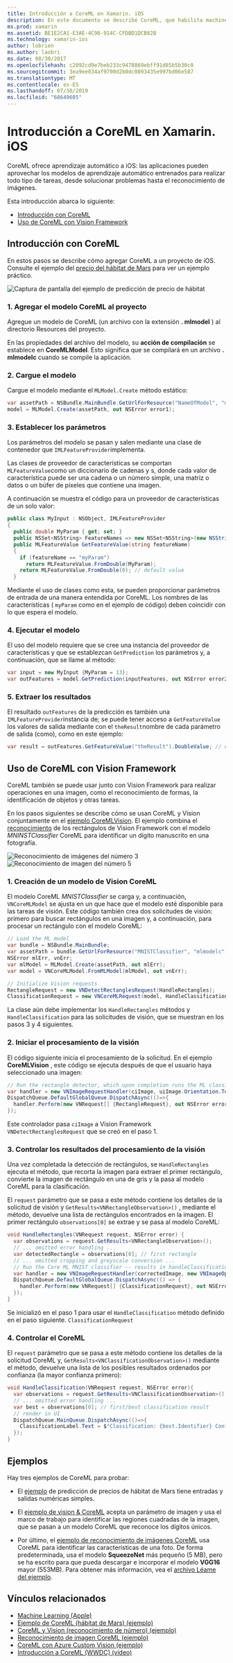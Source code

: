 ```yaml
---
title: Introducción a CoreML en Xamarin. iOS
description: En este documento se describe CoreML, que habilita machine learning en iOS. En este documento se explica cómo empezar a usar CoreML y cómo usarlo con Vision Framework.
ms.prod: xamarin
ms.assetid: BE1E2CA1-E3AE-4C90-914C-CFDBD1DCB82B
ms.technology: xamarin-ios
author: lobrien
ms.author: laobri
ms.date: 08/30/2017
ms.openlocfilehash: c2092cd9e7beb233c9478869ebff91d85b5b30c0
ms.sourcegitcommit: 3ea9ee034af9790d2b0dc0893435e997bd06e587
ms.translationtype: MT
ms.contentlocale: es-ES
ms.lasthandoff: 07/30/2019
ms.locfileid: "68649605"
---
```

# <a name="introduction-to-coreml-in-xamarinios"></a>Introducción a CoreML en Xamarin. iOS

CoreML ofrece aprendizaje automático a iOS: las aplicaciones pueden aprovechar los modelos de aprendizaje automático entrenados para realizar todo tipo de tareas, desde solucionar problemas hasta el reconocimiento de imágenes.

Esta introducción abarca lo siguiente:

- [Introducción con CoreML](#coreml)
- [Uso de CoreML con Vision Framework](#coremlvision)

<a name="coreml" />

## <a name="getting-started-with-coreml"></a>Introducción con CoreML

En estos pasos se describe cómo agregar CoreML a un proyecto de iOS. Consulte el ejemplo del [precio del hábitat de Mars](https://docs.microsoft.com/samples/xamarin/ios-samples/ios12-marshabitatcoremltimer/) para ver un ejemplo práctico.

![Captura de pantalla del ejemplo de predicción de precio de hábitat](coreml-images/marspricer-heading.png)

### <a name="1-add-the-coreml-model-to-the-project"></a>1. Agregar el modelo CoreML al proyecto

Agregue un modelo de CoreML (un archivo con la extensión **. mlmodel** ) al directorio Resources del proyecto. 

En las propiedades del archivo del modelo, su **acción de compilación** se establece en **CoreMLModel**. Esto significa que se compilará en un archivo **. mlmodelc** cuando se compile la aplicación.

### <a name="2-load-the-model"></a>2. Cargue el modelo

Cargue el modelo mediante el `MLModel.Create` método estático:

```csharp
var assetPath = NSBundle.MainBundle.GetUrlForResource("NameOfModel", "mlmodelc");
model = MLModel.Create(assetPath, out NSError error1);
```

### <a name="3-set-the-parameters"></a>3. Establecer los parámetros

Los parámetros del modelo se pasan y salen mediante una clase de contenedor que `IMLFeatureProvider`implementa.

Las clases de proveedor de características se comportan `MLFeatureValue`como un diccionario de cadenas y s, donde cada valor de característica puede ser una cadena o un número simple, una matriz o datos o un búfer de píxeles que contiene una imagen.

A continuación se muestra el código para un proveedor de características de un solo valor:

```csharp
public class MyInput : NSObject, IMLFeatureProvider
{
  public double MyParam { get; set; }
  public NSSet<NSString> FeatureNames => new NSSet<NSString>(new NSString("myParam"));
  public MLFeatureValue GetFeatureValue(string featureName)
  {
    if (featureName == "myParam")
      return MLFeatureValue.FromDouble(MyParam);
    return MLFeatureValue.FromDouble(0); // default value
  }
```

Mediante el uso de clases como esta, se pueden proporcionar parámetros de entrada de una manera entendida por CoreML. Los nombres de las características ( `myParam` como en el ejemplo de código) deben coincidir con lo que espera el modelo.

### <a name="4-run-the-model"></a>4. Ejecutar el modelo

El uso del modelo requiere que se cree una instancia del proveedor de características y que se establezcan `GetPrediction` los parámetros y, a continuación, que se llame al método:

```csharp
var input = new MyInput {MyParam = 13};
var outFeatures = model.GetPrediction(inputFeatures, out NSError error2);
```

### <a name="5-extract-the-results"></a>5. Extraer los resultados

El resultado `outFeatures` de la predicción es también una `IMLFeatureProvider`instancia de; se puede tener acceso a `GetFeatureValue` los valores de salida mediante con el `theResult`nombre de cada parámetro de salida (como), como en este ejemplo:

```csharp
var result = outFeatures.GetFeatureValue("theResult").DoubleValue; // eg. 6227020800
```

<a name="coremlvision" />

## <a name="using-coreml-with-the-vision-framework"></a>Uso de CoreML con Vision Framework

CoreML también se puede usar junto con Vision Framework para realizar operaciones en una imagen, como el reconocimiento de formas, la identificación de objetos y otras tareas.

En los pasos siguientes se describe cómo se usan CoreML y Vision conjuntamente en el [ejemplo CoreMLVision](https://docs.microsoft.com/samples/xamarin/ios-samples/ios11-coremlvision). El ejemplo combina el [reconocimiento](~/ios/platform/introduction-to-ios11/vision.md#rectangles) de los rectángulos de Vision Framework con el modelo _MNINSTClassifier_ CoreML para identificar un dígito manuscrito en una fotografía.

![Reconocimiento de imágenes del número 3](coreml-images/vision3.png) ![Reconocimiento de imagen del número 5](coreml-images/vision5.png)

### <a name="1-create-a-vision-coreml-model"></a>1. Creación de un modelo de Vision CoreML

El modelo CoreML _MNISTClassifier_ se carga y, a continuación, `VNCoreMLModel` se ajusta en un que hace que el modelo esté disponible para las tareas de visión. Este código también crea dos solicitudes de visión: primero para buscar rectángulos en una imagen y, a continuación, para procesar un rectángulo con el modelo CoreML:

```csharp
// Load the ML model
var bundle = NSBundle.MainBundle;
var assetPath = bundle.GetUrlForResource("MNISTClassifier", "mlmodelc");
NSError mlErr, vnErr;
var mlModel = MLModel.Create(assetPath, out mlErr);
var model = VNCoreMLModel.FromMLModel(mlModel, out vnErr);

// Initialize Vision requests
RectangleRequest = new VNDetectRectanglesRequest(HandleRectangles);
ClassificationRequest = new VNCoreMLRequest(model, HandleClassification);
```

La clase aún debe implementar los `HandleRectangles` métodos y `HandleClassification` para las solicitudes de visión, que se muestran en los pasos 3 y 4 siguientes.

### <a name="2-start-the-vision-processing"></a>2. Iniciar el procesamiento de la visión

El código siguiente inicia el procesamiento de la solicitud. En el ejemplo **CoreMLVision** , este código se ejecuta después de que el usuario haya seleccionado una imagen:

```csharp
// Run the rectangle detector, which upon completion runs the ML classifier.
var handler = new VNImageRequestHandler(ciImage, uiImage.Orientation.ToCGImagePropertyOrientation(), new VNImageOptions());
DispatchQueue.DefaultGlobalQueue.DispatchAsync(()=>{
  handler.Perform(new VNRequest[] {RectangleRequest}, out NSError error);
});
```

Este controlador pasa `ciImage` a Vision Framework `VNDetectRectanglesRequest` que se creó en el paso 1.

### <a name="3-handle-the-results-of-vision-processing"></a>3. Controlar los resultados del procesamiento de la visión

Una vez completada la detección de rectángulos, se `HandleRectangles` ejecuta el método, que recorta la imagen para extraer el primer rectángulo, convierte la imagen de rectángulo en una de gris y la pasa al modelo CoreML para la clasificación.

El `request` parámetro que se pasa a este método contiene los detalles de la solicitud de visión y `GetResults<VNRectangleObservation>()` , mediante el método, devuelve una lista de rectángulos encontrados en la imagen. El primer rectángulo `observations[0]` se extrae y se pasa al modelo CoreML:

```csharp
void HandleRectangles(VNRequest request, NSError error) {
  var observations = request.GetResults<VNRectangleObservation>();
  // ... omitted error handling ...
  var detectedRectangle = observations[0]; // first rectangle
  // ... omitted cropping and greyscale conversion ...
  // Run the Core ML MNIST classifier -- results in handleClassification method
  var handler = new VNImageRequestHandler(correctedImage, new VNImageOptions());
  DispatchQueue.DefaultGlobalQueue.DispatchAsync(() => {
    handler.Perform(new VNRequest[] {ClassificationRequest}, out NSError err);
  });
}
```

Se inicializó en el paso 1 para usar el `HandleClassification` método definido en el paso siguiente. `ClassificationRequest`

### <a name="4-handle-the-coreml"></a>4. Controlar el CoreML

El `request` parámetro que se pasa a este método contiene los detalles de la solicitud CoreML y, `GetResults<VNClassificationObservation>()` mediante el método, devuelve una lista de los posibles resultados ordenados por confianza (la mayor confianza primero):

```csharp
void HandleClassification(VNRequest request, NSError error){
  var observations = request.GetResults<VNClassificationObservation>();
  // ... omitted error handling ...
  var best = observations[0]; // first/best classification result
  // render in UI
  DispatchQueue.MainQueue.DispatchAsync(()=>{
    ClassificationLabel.Text = $"Classification: {best.Identifier} Confidence: {best.Confidence * 100f:#.00}%";
  });
}
```

## <a name="samples"></a>Ejemplos

Hay tres ejemplos de CoreML para probar:

* El [ejemplo](https://docs.microsoft.com/samples/xamarin/ios-samples/ios12-marshabitatcoremltimer/) de predicción de precios de hábitat de Mars tiene entradas y salidas numéricas simples.

* El [ejemplo de vision & CoreML](https://docs.microsoft.com/samples/xamarin/ios-samples/ios11-coremlvision) acepta un parámetro de imagen y usa el marco de trabajo para identificar las regiones cuadradas de la imagen, que se pasan a un modelo CoreML que reconoce los dígitos únicos.

* Por último, el [ejemplo de reconocimiento de imágenes CoreML](https://docs.microsoft.com/samples/xamarin/ios-samples/ios11-coremlimagerecognition) usa CoreML para identificar las características de una foto. De forma predeterminada, usa el modelo **SqueezeNet** más pequeño (5 MB), pero se ha escrito para que pueda descargar e incorporar el modelo **VGG16** mayor (553MB). Para obtener más información, vea el [archivo Léame del ejemplo](https://github.com/xamarin/ios-samples/blob/master/ios11/CoreMLImageRecognition/CoreMLImageRecognition/README.md).

## <a name="related-links"></a>Vínculos relacionados

- [Machine Learning (Apple)](https://developer.apple.com/machine-learning/)
- [Ejemplo de CoreML (hábitat de Mars) (ejemplo)](https://docs.microsoft.com/samples/xamarin/ios-samples/ios12-marshabitatcoremltimer/)
- [CoreML y Vision (reconocimiento de número) (ejemplo)](https://docs.microsoft.com/samples/xamarin/ios-samples/ios11-coremlvision)
- [Reconocimiento de imagen CoreML (ejemplo)](https://docs.microsoft.com/samples/xamarin/ios-samples/ios11-coremlimagerecognition)
- [CoreML con Azure Custom Vision (ejemplo)](https://docs.microsoft.com/samples/xamarin/ios-samples/ios11-coremlazuremodel)
- [Introducción a CoreML (WWDC) (vídeo)](https://developer.apple.com/videos/play/wwdc2017/703/)
